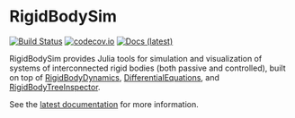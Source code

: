 # RigidBodySim

[![Build Status](https://travis-ci.org/tkoolen/RigidBodySim.jl.svg?branch=master)](https://travis-ci.org/tkoolen/RigidBodySim.jl)
[![codecov.io](http://codecov.io/github/tkoolen/RigidBodySim.jl/coverage.svg?branch=master)](http://codecov.io/github/tkoolen/RigidBodySim.jl?branch=master)
[![Docs (latest)](https://img.shields.io/badge/docs-latest-blue.svg)](https://tkoolen.github.io/RigidBodySim.jl/latest)

RigidBodySim provides Julia tools for simulation and visualization of systems of interconnected rigid bodies (both passive and controlled), built on top of [RigidBodyDynamics](https://github.com/tkoolen/RigidBodyDynamics.jl), [DifferentialEquations](https://github.com/JuliaDiffEq/DifferentialEquations.jl), and [RigidBodyTreeInspector](https://github.com/rdeits/RigidBodyTreeInspector.jl).

See the [latest documentation](https://tkoolen.github.io/RigidBodySim.jl/latest) for more information.
